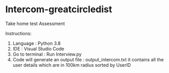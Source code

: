 # Intercom-greatcircledist
Take home test Assessment


Instructions:
1. Language : Python 3.8
2. IDE : Visual Studio Code
3. Go to terminal : Run Interview.py
4. Code will generate an output file : output_intercom.txt
  it contains all the user details which are in 100km radius sorted by UserID
  
  
